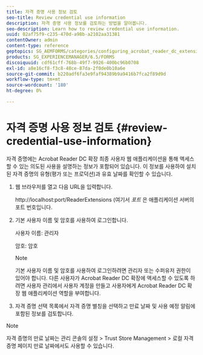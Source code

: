 ```yaml
---
title: 자격 증명 사용 정보 검토
seo-title: Review credential use information
description: 자격 증명 사용 정보를 검토하는 방법을 알아봅니다.
seo-description: Learn how to review credential use information.
uuid: 02af75f9-c235-470d-a98b-a2102aa31381
contentOwner: admin
content-type: reference
geptopics: SG_AEMFORMS/categories/configuring_acrobat_reader_dc_extensions
products: SG_EXPERIENCEMANAGER/6.5/FORMS
discoiquuid: cdf61cff-768b-49f7-9926-400bc96b0708
exl-id: a8e16cf8-f3c8-48ce-87da-2f0de0b10a6e
source-git-commit: b220adf6fa3e9faf94389b9a9416b7fca2f89d9d
workflow-type: tm+mt
source-wordcount: '180'
ht-degree: 0%

---
```


# 자격 증명 사용 정보 검토 {#review-credential-use-information}

자격 증명에는 Acrobat Reader DC 확장 최종 사용자 웹 애플리케이션을 통해 액세스할 수 있는 의도된 사용을 설명하는 정보가 포함되어 있습니다. 이 정보를 사용하여 설치된 자격 증명의 유형(평가 또는 프로덕션)과 유효 날짜를 확인할 수 있습니다.

1. 웹 브라우저를 열고 다음 URL을 입력합니다.

   http://localhost:port/ReaderExtensions (여기서 *포트* 은 애플리케이션 서버의 포트 번호입니다.

1. 기본 사용자 이름 및 암호를 사용하여 로그인합니다.

   사용자 이름: 관리자

   암호: 암호

   >[!NOTE]
   >
   >기본 사용자 이름 및 암호를 사용하여 로그인하려면 관리자 또는 수퍼유저 권한이 있어야 합니다. 다른 사용자가 Acrobat Reader DC 확장에 액세스할 수 있도록 하려면 사용자 관리에서 사용자 계정을 만들고 사용자에게 Acrobat Reader DC 확장 웹 애플리케이션 역할을 부여합니다.

1. 자격 증명 선택 목록에서 자격 증명 별칭을 선택하고 만료 날짜 및 사용 예정 알림에 포함된 정보를 검토합니다.

>[!NOTE]
>
>자격 증명의 만료 날짜는 관리 콘솔의 설정 > Trust Store Management > 로컬 자격 증명 페이지 만료 날짜에서도 사용할 수 있습니다.
